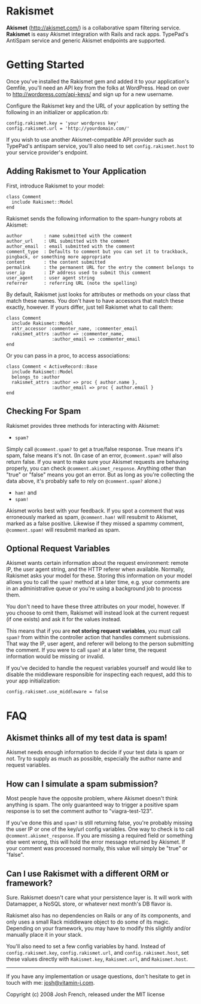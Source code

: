 Rakismet
========

**Akismet** (<http://akismet.com/>) is a collaborative spam filtering service.
**Rakismet** is easy Akismet integration with Rails and rack apps. TypePad's
AntiSpam service and generic Akismet endpoints are supported.

Getting Started
===============

Once you've installed the Rakismet gem and added it to your application's Gemfile,
you'll need an API key from the folks at WordPress. Head on over to
http://wordpress.com/api-keys/ and sign up for a new username.

Configure the Rakismet key and the URL of your application by setting the following
in an initializer or application.rb:

    config.rakismet.key = 'your wordpress key'
    config.rakismet.url = 'http://yourdomain.com/'

If you wish to use another Akismet-compatible API provider such as TypePad's
antispam service, you'll also need to set `config.rakismet.host` to your service
provider's endpoint.

Adding Rakismet to Your Application
-----------------------------------

First, introduce Rakismet to your model:

    class Comment
      include Rakismet::Model
    end

Rakismet sends the following information to the spam-hungry robots at Akismet:

    author        : name submitted with the comment
    author_url    : URL submitted with the comment
    author_email  : email submitted with the comment
    comment_type  : Defaults to comment but you can set it to trackback, pingback, or something more appropriate
    content       : the content submitted
    permalink     : the permanent URL for the entry the comment belongs to
    user_ip       : IP address used to submit this comment
    user_agent    : user agent string
    referrer      : referring URL (note the spelling)

By default, Rakismet just looks for attributes or methods on your class that
match these names. You don't have to have accessors that match these exactly,
however. If yours differ, just tell Rakismet what to call them:

    class Comment
      include Rakismet::Model
      attr_accessor :commenter_name, :commenter_email
      rakismet_attrs :author => :commenter_name,
                     :author_email => :commenter_email
    end

Or you can pass in a proc, to access associations:

    class Comment < ActiveRecord::Base
      include Rakismet::Model
      belongs_to :author
      rakismet_attrs :author => proc { author.name },
                     :author_email => proc { author.email }
    end

Checking For Spam
-----------------

Rakismet provides three methods for interacting with Akismet:

 * `spam?`

Simply call `@comment.spam?` to get a true/false response. True means it's spam,
false means it's not. (In case of an error, `@comment.spam?` will also return
false. If you want to make sure your Akismet requests are behaving properly,
you can check `@comment.akismet_response`. Anything other than "true" or
"false" means you got an error. But as long as you're collecting the data
above, it's probably safe to rely on `@comment.spam?` alone.)

 * `ham!` and 
 * `spam!`

Akismet works best with your feedback. If you spot a comment that was
erroneously marked as spam, `@comment.ham!` will resubmit to Akismet, marked
as a false positive. Likewise if they missed a spammy comment,
`@comment.spam!` will resubmit marked as spam.

Optional Request Variables
--------------------------

Akismet wants certain information about the request environment: remote IP, the
user agent string, and the HTTP referer when available. Normally, Rakismet
asks your model for these. Storing this information on your model allows you to
call the `spam?` method at a later time, e.g. your comments are in an
administrative queue or you're using a background job to process them.

You don't need to have these three attributes on your model, however. If you
choose to omit them, Rakismet will instead look at the current request (if one
exists) and ask it for the values instead.

This means that if you are **not storing request variables**, you must call
`spam?` from within the controller action that handles comment submissions. That
way the IP, user agent, and referer will belong to the person submitting the
comment. If you were to call `spam?` at a later time, the request information would
be missing or invalid. 

If you've decided to handle the request variables yourself and would like to
disable the middleware responsible for inspecting each request, add this to your
app initialization:

    config.rakismet.use_middleware = false

FAQ
===

Akismet thinks all of my test data is spam!
-------------------------------------------

Akismet needs enough information to decide if your test data is spam or not.
Try to supply as much as possible, especially the author name and request
variables.

How can I simulate a spam submission?
-------------------------------------

Most people have the opposite problem, where Akismet doesn't think anything is
spam. The only guaranteed way to trigger a positive spam response is to set the
comment author to "viagra-test-123".

If you've done this and `spam?` is still returning false, you're probably
missing the user IP or one of the key/url config variables. One way to check is
to call `@comment.akismet_response`. If you are missing a required field or
something else went wrong, this will hold the error message returned by
Akismet. If your comment was processed normally, this value will simply be
"true" or "false".

Can I use Rakismet with a different ORM or framework?
-----------------------------------------------------

Sure. Rakismet doesn't care what your persistence layer is. It will work with
Datamapper, a NoSQL store, or whatever next month's DB flavor is.

Rakismet also has no dependencies on Rails or any of its components, and only uses
a small Rack middleware object to do some of its magic. Depending on your
framework, you may have to modify this slightly and/or manually place it in your
stack.

You'll also need to set a few config variables by hand. Instead of
`config.rakismet.key`, `config.rakismet.url`, and `config.rakismet.host`, set
these values directly with `Rakismet.key`, `Rakismet.url`, and `Rakismet.host`.

---------------------------------------------------------------------------

If you have any implementation or usage questions, don't hesitate to get in
touch with me: josh@vitamin-j.com.

Copyright (c) 2008 Josh French, released under the MIT license
